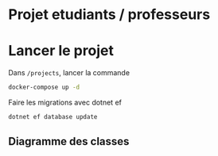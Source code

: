 # Projet etudiants / professeurs

# Lancer le projet 
Dans `/projects`, lancer la commande
```bash
docker-compose up -d
```

Faire les migrations avec dotnet ef
```bash
dotnet ef database update
```

## Diagramme des classes